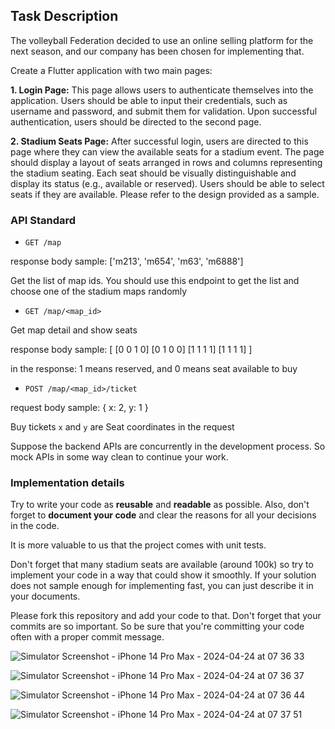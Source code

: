 Task Description
----------------
The volleyball Federation decided to use an online selling platform for the next season, and our company has been chosen for implementing that.


Create a Flutter application with two main pages:

**1. Login Page:**
This page allows users to authenticate themselves into the application. 
Users should be able to input their credentials, such as username and password, and submit them for validation.
Upon successful authentication, users should be directed to the second page.

**2. Stadium Seats Page:**
After successful login, users are directed to this page where they can view the available seats for a stadium event.
The page should display a layout of seats arranged in rows and columns representing the stadium seating.
Each seat should be visually distinguishable and display its status (e.g., available or reserved).
Users should be able to select seats if they are available. Please refer to the design provided as a sample.


### API Standard

* `GET /map`

‍‍‍response body sample: ['m213', 'm654', 'm63', 'm6888']


Get the list of map ids.
You should use this endpoint to get the list and choose one of the stadium maps randomly

* `GET /map/<map_id>`

Get map detail and show seats


response body sample:
[
   [0 0 1 0]
   [0 1 0 0]
   [1 1 1 1]
   [1 1 1 1]
]


in the response: 1 means reserved, and 0 means seat available to buy


* `POST /map/<map_id>/ticket`


request body sample:
{
x: 2,
y: 1
}

Buy tickets
`x` and `y` are Seat coordinates in the request


Suppose the backend APIs are concurrently in the development process. So mock APIs in some way clean to continue your work.

### Implementation details


Try to write your code as **reusable** and **readable** as possible.
Also, don't forget to **document your code** and clear the reasons for all your decisions in the code.

It is more valuable to us that the project comes with unit tests.

Don't forget that many stadium seats are available (around 100k) so try to implement your code in a way that could show it smoothly.
If your solution does not sample enough for implementing fast, you can just describe it in your documents.

Please fork this repository and add your code to that. Don't forget that your commits are so important.
So be sure that you're committing your code often with a proper commit message.


![Simulator Screenshot - iPhone 14 Pro Max - 2024-04-24 at 07 36 33](https://github.com/ShahabShahab/flutter-challange/assets/26481284/a72027d9-ebae-45e7-b9fd-2943247cfee0)

![Simulator Screenshot - iPhone 14 Pro Max - 2024-04-24 at 07 36 37](https://github.com/ShahabShahab/flutter-challange/assets/26481284/57dfcc76-8952-41fb-93fe-40b5d3936d39)

![Simulator Screenshot - iPhone 14 Pro Max - 2024-04-24 at 07 36 44](https://github.com/ShahabShahab/flutter-challange/assets/26481284/4acb74a0-32d2-4394-92d3-4b7963c1161a)

![Simulator Screenshot - iPhone 14 Pro Max - 2024-04-24 at 07 37 51](https://github.com/ShahabShahab/flutter-challange/assets/26481284/798a92aa-a257-489b-a9db-f4da8de383a0)
